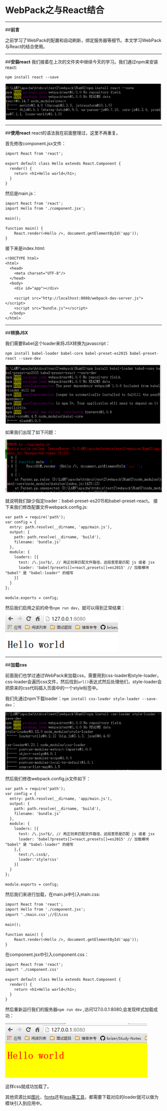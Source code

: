 ﻿# WebPack之与React结合


---

##**前言**

之前学习了WebPack的配置和自动刷新，绑定服务器等细节。本文学习WebPack与React的结合使用。

---

##**安装react**
我们接着在上次的文件夹中继续今天的学习。我们通过npm来安装react:
```
npm install react --save
```

![images](./images/4-1.png)



---
##**使用react**
react的语法我在前面整理过，这里不再重复。

首先修改component.jsx文件：
```
import React from 'react';

export default class Hello extends React.Component {
  render() {
    return <h1>Hello world</h1>;
  }
}

```

然后是main.js：
```
import React from 'react';
import Hello from './component.jsx';

main();

function main() {
    React.render(<Hello />, document.getElementById('app'));
}
```

接下来是index.html:
```
<!DOCTYPE html>
<html>
  <head>
    <meta charset="UTF-8"/>
  </head>
  <body>
    <div id="app"></div>

    <script src="http://localhost:8080/webpack-dev-server.js"></script>
    <script src="bundle.js"></script>
  </body>
</html>
```




---
##**转换JSX**

我们需要Babel这个loader来将JSX转换为javascript：
```
npm install babel-loader babel-core babel-preset-es2015 babel-preset-react --save-dev
```

![images](./images/4-2.png)

如果我们出现了如下问题：

![images](./images/4-3.png)

就说明我们缺少指定loader：babel-preset-es2015和babel-preset-react。 
接下来我们修改配置文件webpack.config.js:
```
var path = require('path');
var config = {
  entry: path.resolve(__dirname, 'app/main.js'),
  output: {
    path: path.resolve(__dirname, 'build'),
    filename: 'bundle.js'
  },
  module: {
    loaders: [{
      test: /\.jsx?$/, // 用正则来匹配文件路径，这段意思是匹配 js 或者 jsx
      loader: 'babel?presets[]=react,presets[]=es2015' // 加载模块 "babel" 是 "babel-loader" 的缩写
    }]
  }
};

module.exports = config;
```

然后我们启用之前的命令`npm run dev`，就可以得到正常结果：

![images](./images/4-4.png)

---

##**加载css**

前面我们也学过通过WebPack来加载css，需要用到css-loader和style-loader，css-loader会遍历css文件，然后找到`url()`表达式然后处理他们，style-loader会把原来的css代码插入页面中的一个style标签中。

我们先通过npm下载loader：`npm install css-loader style-loader --save-dev`：

![images](./images/4-5.png)

然后我们修改webpack.config.js文件如下：
```
var path = require('path');
var config = {
  entry: path.resolve(__dirname, 'app/main.js'),
  output: {
    path: path.resolve(__dirname, 'build'),
    filename: 'bundle.js'
  },
  module: {
    loaders: [{
      test: /\.jsx?$/, // 用正则来匹配文件路径，这段意思是匹配 js 或者 jsx
      loader: 'babel?presets[]=react,presets[]=es2015' // 加载模块 "babel" 是 "babel-loader" 的缩写
    },{
      test:/\.css$/,
      loader:'style!css'
    }]
  }
};

module.exports = config;
```

然后我们来进行加载，在main.js中引入main.css:
```
import React from 'react';
import Hello from './component.jsx';
import './main.css';//引入css

main();

function main() {
    React.render(<Hello />, document.getElementById('app'));
}
```

在component.jsx中引入component.css：
```
import React from 'react';
import './component.css'

export default class Hello extends React.Component {
  render() {
    return <h1>Hello world</h1>;
  }
}
```

然后重新运行我们的服务器`npm run dev` ,访问127.0.0.1:8080,会发现样式加载成功：

![images](./images/4-6.png)


这样css就成功加载了。

其他资源比如[图片][1]、[fonts][2]还有[less等工具][3]，都需要下载对应的loader就可以做为模块引入到应用中。



  [1]: https://fakefish.github.io/react-webpack-cookbook/Inlining-images.html
  [2]: https://fakefish.github.io/react-webpack-cookbook/Inlining-fonts.html
  [3]: https://fakefish.github.io/react-webpack-cookbook/Loading-LESS-or-SASS.html